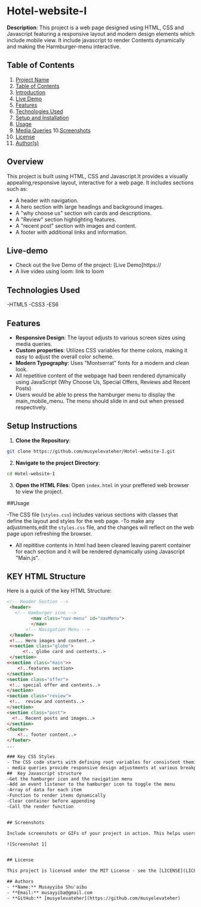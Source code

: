 # Hotel-website-I
**Description**: This project is a web page designed using HTML, CSS and Javascript featuring a responsive layout and modern design elements which include mobile view. It include javascript to render Contents dynamically and making the Harmburger-menu interactive.

## Table of Contents

1. [Project Name](#project-name)
2. [Table of Contents](#table-of-contents)
3. [Introduction](#Overview)
4. [Live Demo](#live-demo)
5. [Features](#features)
6. [Technologies Used](#technologies-used)
7. [Setup and Installation](#setup-and-installation)
8. [Usage](#usage)
9. [Media Queries](#Media-Queries)
10.[Screenshots](#screenshots)
11. [License](#license)
12. [Author(s)](#authors)

## Overview
This project is built using HTML, CSS and Javascript.It provides a visually appealing,responsive layout, interactive for a web page. It includes sections such as:
- A header with navigation.
- A hero section with large headings and background images.
- A "why choose us" section wih cards and descriptions.
- A "Review" section highlighting features.
- A "recent post" section with images and content.
- A footer with additional links and information.

## Live-demo
- Check out the live Demo of the project: [Live Demo]https://
-  A live video using loom: link to loom 

## Technologies Used

-HTML5
-CSS3
-ES6

## Features
- **Responsive Design**: The layout adjusts to various screen sizes using media queries.
- **Custom properties**: Utilizes CSS variables for theme colors, making it easy to adjust the overall color scheme.
- **Modern Typography**: Uses "Montserrat" fonts for a modern and clean look.
- All repetitive content of the webpage had been rendered dynamically using JavaScript (Why Choose Us, Special Offers, Reviews abd Recent Posts)
- Users would be able to press the hamburger menu to display the main_mobile_menu. The menu should slide in and out when pressed respectively.

## Setup Instructions

1. **Clone the Repository**:
```sh
git clone https://github.com/musyelevateher/Hotel-website-I.git
```
2. **Navigate to the project Directory**:
```sh
cd Hotel-website-I
```
3. **Open the HTML Files**:
 Open `index.html` in your preffered web browser to view the project.

 ##Usage 

 -The CSS file (`styles.css`) includes various sections with classes that define the layout and styles for the web page.
 -To make any adjustments,edit the `styles.css` file, and the changes will reflect on the web page upon refreshing the browser.
 - All repititive contents in html had been cleared leaving parent container for each section and it will be rendered dynamically using Javascript "Main.js".

 ## KEY HTML Structure

 Here is a quick of the key HTML Structure:
 ```html
 <!-- Header Section -->
  <header> 
    <!-- Hamburger icon -->
          <nav class="nav-menu" id="navMenu">
          </nav>
        <!-- Navigation Menu -->
  </header>
  <!... Hero images and content..>
  <<section class="globe">
       <!.. globe card and contents..>
  </section>
<<section class="main">>
     <!..features section>
</section>
<section class="offer">
  <!.. special offer and contents..>
</section>
<section class="review">
  <!..  review and contents..>
</section>
<section class="post">
   <!.. Recent posts and images..>
</section>
<footer>
     <!.. footer content..>
</footer>
...

### Key CSS Styles
- The CSS code starts with defining root variables for consistent theming.
- media queries provide responsive design adjustments at various breakpoints.
##  Key Javascript structure
-Get the hamburger icon and the navigation menu
-Add an event listener to the hamburger icon to toggle the menu
-Array of data for each item
-Function to render items dynamically
-Clear container before appending
-Call the render function


## Screenshots

Include screenshots or GIFs of your project in action. This helps users understand what your project looks like and how it functions.

![Screenshot 1]


## License

This project is licensed under the MIT License - see the [LICENSE](LICENSE) file for details.

## Authors
- **Name:** Musayyiba Shu'aibu
- **Email:** musayyiba@gmail.com
- **GitHub:** [musyelevateher](https://github.com/musyelevateher)

